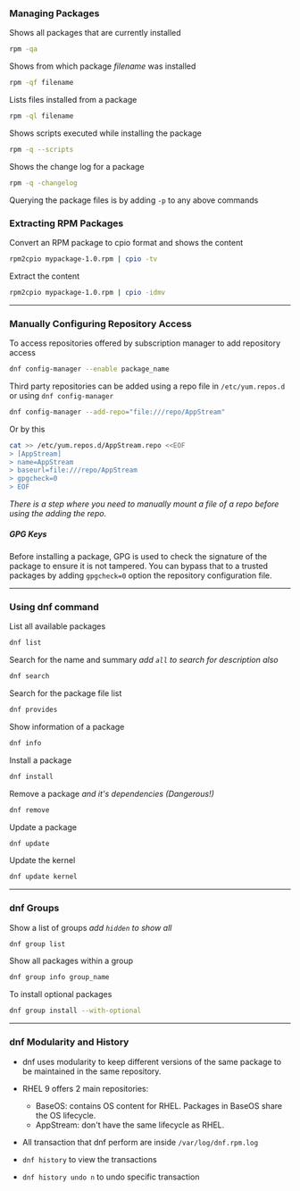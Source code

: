 
### Managing Packages 

Shows all packages that are currently installed
```sh
rpm -qa
```

Shows from which package _filename_ was installed
```sh
rpm -qf filename
```

Lists files installed from a package
```sh
rpm -ql filename
```

Shows scripts executed while installing the package 
```sh
rpm -q --scripts
```

Shows the change log for a package
```sh
rpm -q -changelog
```

Querying the package files is by adding `-p` to any above commands

### Extracting RPM Packages

Convert an RPM package to cpio format and shows the content
```sh
rpm2cpio mypackage-1.0.rpm | cpio -tv
```

Extract the content
```sh
rpm2cpio mypackage-1.0.rpm | cpio -idmv
```

---

### Manually Configuring Repository Access

To access repositories offered by subscription manager to add repository access
```sh
dnf config-manager --enable package_name
```

Third party repositories can be added using a repo file in `/etc/yum.repos.d` or using `dnf config-manager`
```sh
dnf config-manager --add-repo="file:///repo/AppStream"
```

Or by this
```sh
cat >> /etc/yum.repos.d/AppStream.repo <<EOF
> [AppStream]
> name=AppStream
> baseurl=file:///repo/AppStream
> gpgcheck=0
> EOF
```

_There is a step where you need to manually mount a file of a repo before using the adding the repo._

##### GPG Keys

Before installing a package, GPG is used to check the signature of the package to ensure it is not tampered. You can bypass that to a trusted packages by adding `gpgcheck=0` option the repository configuration file.

---

### Using dnf command

List all available packages
```sh
dnf list
```

Search for the name and summary _add `all` to search for description also_
```sh
dnf search 
```

Search for the package file list
```sh
dnf provides
```

Show information of a package
```sh
dnf info
```

Install a package
```sh
dnf install
```

Remove a package _and it's dependencies (Dangerous!)_
```sh
dnf remove
```

Update a package
```sh
dnf update
```

Update the kernel
```sh
dnf update kernel
```

---

### dnf Groups

Show a list of groups _add `hidden` to show all_ 
```sh
dnf group list
```

Show all packages within a group
```sh
dnf group info group_name
```

To install optional packages 
```sh
dnf group install --with-optional
```

---

### dnf Modularity and History

- dnf uses modularity to keep different versions of the same package to be maintained in the same repository.
- RHEL 9 offers 2 main repositories:
	- BaseOS: contains OS content for RHEL. Packages in BaseOS share the OS lifecycle.
	- AppStream: don't have the same lifecycle as RHEL.

- All transaction that dnf perform are inside `/var/log/dnf.rpm.log`
- `dnf history` to view the transactions
- `dnf history undo n` to undo specific transaction

